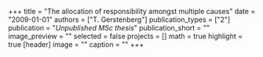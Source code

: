 +++
title = "The allocation of responsibility amongst multiple causes"
date = "2009-01-01"
authors = ["T. Gerstenberg"]
publication_types = ["2"]
publication = "_Unpublished MSc thesis_"
publication_short = ""
image_preview = ""
selected = false
projects = []
math = true
highlight = true
[header]
image = ""
caption = ""
+++

